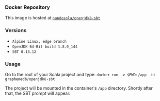 ### Docker Repository
This image is hosted at [`nandosola/openjdk8-sbt`](https://hub.docker.com/r/nandosola/openjdk8-sbt/)

### Versions
* `Alpine Linux, edge branch`
* `OpenJDK 64-Bit build 1.8.0_144`
* `SBT 0.13.12`

### Usage
Go to the root of your Scala project and type:
  `docker run -v $PWD:/app -ti graphenedb/openjdk8-sbt`

The project will be mounted in the container's `/app` directory. Shortly after that, the SBT prompt will appear.


